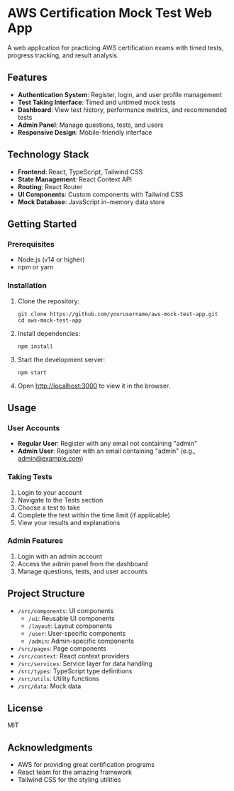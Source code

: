 # AWS Certification Mock Test Web App

A web application for practicing AWS certification exams with timed tests, progress tracking, and result analysis.

## Features

- **Authentication System**: Register, login, and user profile management
- **Test Taking Interface**: Timed and untimed mock tests
- **Dashboard**: View test history, performance metrics, and recommended tests
- **Admin Panel**: Manage questions, tests, and users
- **Responsive Design**: Mobile-friendly interface

## Technology Stack

- **Frontend**: React, TypeScript, Tailwind CSS
- **State Management**: React Context API
- **Routing**: React Router
- **UI Components**: Custom components with Tailwind CSS
- **Mock Database**: JavaScript in-memory data store

## Getting Started

### Prerequisites

- Node.js (v14 or higher)
- npm or yarn

### Installation

1. Clone the repository:
   ```
   git clone https://github.com/yourusername/aws-mock-test-app.git
   cd aws-mock-test-app
   ```

2. Install dependencies:
   ```
   npm install
   ```

3. Start the development server:
   ```
   npm start
   ```

4. Open [http://localhost:3000](http://localhost:3000) to view it in the browser.

## Usage

### User Accounts

- **Regular User**: Register with any email not containing "admin"
- **Admin User**: Register with an email containing "admin" (e.g., admin@example.com)

### Taking Tests

1. Login to your account
2. Navigate to the Tests section
3. Choose a test to take
4. Complete the test within the time limit (if applicable)
5. View your results and explanations

### Admin Features

1. Login with an admin account
2. Access the admin panel from the dashboard
3. Manage questions, tests, and user accounts

## Project Structure

- `/src/components`: UI components
  - `/ui`: Reusable UI components
  - `/layout`: Layout components
  - `/user`: User-specific components
  - `/admin`: Admin-specific components
- `/src/pages`: Page components
- `/src/context`: React context providers
- `/src/services`: Service layer for data handling
- `/src/types`: TypeScript type definitions
- `/src/utils`: Utility functions
- `/src/data`: Mock data

## License

MIT

## Acknowledgments

- AWS for providing great certification programs
- React team for the amazing framework
- Tailwind CSS for the styling utilities 